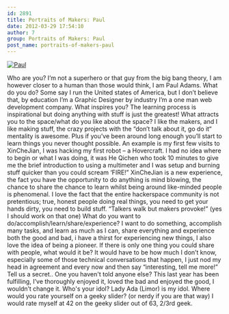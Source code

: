 ```yaml
---
id: 2891
title: Portraits of Makers: Paul
date: 2012-03-29 17:54:10
author: 7
group: Portraits of Makers: Paul
post_name: portraits-of-makers-paul
---
```




[![Paul](http://farm7.staticflickr.com/6101/7000526667_6d5a3b2c77_z.jpg "Paul")](http://www.flickr.com/photos/76398697@N08/7000526667/)

Who are you? I’m not a superhero or that guy from the big bang theory, I am however closer to a human than those would think, I am Paul Adams. What do you do? Some say I run the United states of America, but I don’t believe that, by education I’m a Graphic Designer by industry I’m a one man web development company. What inspires you? The learning process is inspirational but doing anything with stuff is just the greatest! What attracts you to the space/what do you like about the space? I like the makers, and I like making stuff, the crazy projects with the “don’t talk about it, go do it“ mentality is awesome. Plus if you’ve been around long enough you’ll start to learn things you never thought possible. An example is my first few visits to XinCheJian, I was hacking my first robot – a Hovercraft. I had no idea where to begin or what I was doing, it was He Qichen who took 10 minutes to give me the brief introduction to using a multimeter and I was setup and burning stuff quicker than you could scream ‘FIRE!” XinCheJian is a new experience, the fact you have the opportunity to do anything is mind blowing, the chance to share the chance to learn whilst being around like-minded people is phenomenal. I love the fact that the entire hackerspace community is not pretentious; true, honest people doing real things, you need to get your hands dirty, you need to build stuff. “Talkers walk but makers provoke!” (yes I should work on that one) What do you want to do/accomplish/learn/share/experience? I want to do something, accomplish many tasks, and learn as much as I can, share everything and experience both the good and bad, i have a thirst for experiencing new things, I also love the idea of being a pioneer. If there is only one thing you could share with people, what would it be? It would have to be how much I don’t know, especially some of those technical conversations that happen, I just nod my head in agreement and every now and then say “interesting, tell me more!” Tell us a secret.. One you haven't told anyone else? This last year has been fulfilling, I’ve thoroughly enjoyed it, loved the bad and enjoyed the good, I wouldn’t change it. Who's your idol? Lady Ada (Limor) is my idol. Where would you rate yourself on a geeky slider? (or nerdy if you are that way) I would rate myself at 42 on the geeky slider out of 63, 2/3rd geek.